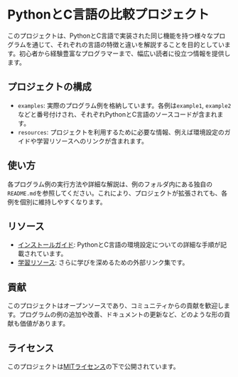 # PythonとC言語の比較プロジェクト

このプロジェクトは、PythonとC言語で実装された同じ機能を持つ様々なプログラムを通じて、それぞれの言語の特徴と違いを解説することを目的としています。初心者から経験豊富なプログラマーまで、幅広い読者に役立つ情報を提供します。

## プロジェクトの構成

- `examples`: 実際のプログラム例を格納しています。各例は`example1`, `example2`などと番号付けされ、それぞれPythonとC言語のソースコードが含まれます。
- `resources`: プロジェクトを利用するために必要な情報、例えば環境設定のガイドや学習リソースへのリンクが含まれます。

## 使い方

各プログラム例の実行方法や詳細な解説は、例のフォルダ内にある独自の`README.md`を参照してください。これにより、プロジェクトが拡張されても、各例を個別に維持しやすくなります。

## リソース

- [インストールガイド](resources/installation.md): PythonとC言語の環境設定についての詳細な手順が記載されています。
- [学習リソース](resources/learning-resources.md): さらに学びを深めるための外部リンク集です。

## 貢献

このプロジェクトはオープンソースであり、コミュニティからの貢献を歓迎します。プログラムの例の追加や改善、ドキュメントの更新など、どのような形の貢献も価値があります。

## ライセンス

このプロジェクトは[MITライセンス](LICENSE)の下で公開されています。